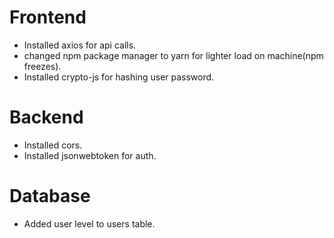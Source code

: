 # Frontend

* Installed axios for api calls.
* changed npm package manager to yarn for lighter load on machine(npm freezes).
* Installed crypto-js for hashing user password.

# Backend

* Installed cors.
* Installed jsonwebtoken for auth.


# Database

* Added user level to users table.